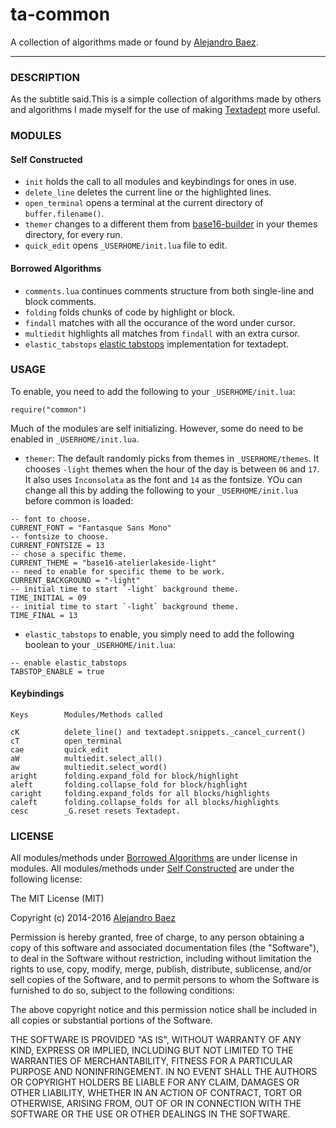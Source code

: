 # ta-common
A collection of algorithms made or found by [Alejandro Baez](https://twitter.com/a_baez).

---

### DESCRIPTION
As the subtitle said.This is a simple collection of algorithms made by others
and algorithms I made myself for the use of making [Textadept](http://foicica.com/textadept)
more useful.

### MODULES
#### Self Constructed
* `init`  holds the call to all modules and keybindings for ones in use.
* `delete_line` deletes the current line or the highlighted lines.
* `open_terminal` opens a terminal at the current directory of
`buffer.filename()`.
* `themer` changes to a different them from [base16-builder](https://github.com/chriskempson/base16-builder)
in your themes directory, for every run.
* `quick_edit` opens `_USERHOME/init.lua` file to edit.

#### Borrowed Algorithms
* `comments.lua` continues comments structure from both single-line and block
comments.
* `folding` folds chunks of code by highlight or block.
* `findall` matches with all the occurance of the word under cursor.
* `multiedit` highlights all matches from `findall` with an extra cursor.
* `elastic_tabstops` [elastic tabstops](http://nickgravgaard.com/elastic-tabstops/)
implementation for textadept.

### USAGE
To enable, you need to add the following to your `_USERHOME/init.lua`:

```
require("common")
```

Much of the modules are self initializing. However, some do need to be enabled
in `_USERHOME/init.lua`.

* `themer`: The default randomly picks from themes in `_USERHOME/themes`. It
chooses `-light` themes when the hour of the day is between `06` and `17`.
It also uses `Inconsolata` as the font and `14` as the fontsize. YOu can change
all this by adding the following to your `_USERHOME/init.lua` before common is
loaded:

```
-- font to choose.
CURRENT_FONT = "Fantasque Sans Mono"
-- fontsize to choose.
CURRENT_FONTSIZE = 13
-- chose a specific theme.
CURRENT_THEME = "base16-atelierlakeside-light"
-- need to enable for specific theme to be work.
CURRENT_BACKGROUND = "-light"
-- initial time to start `-light` background theme.
TIME_INITIAL = 09
-- initial time to start `-light` background theme.
TIME_FINAL = 13
```
* `elastic_tabstops` to enable, you simply need to add the following boolean to
your `_USERHOME/init.lua`:

```
-- enable elastic_tabstops
TABSTOP_ENABLE = true
```

#### Keybindings

    Keys        Modules/Methods called

    cK          delete_line() and textadept.snippets._cancel_current()
    cT          open_terminal
    cae         quick_edit
    aW          multiedit.select_all()
    aw          multiedit.select_word()
    aright      folding.expand_fold for block/highlight
    aleft       folding.collapse_fold for block/highlight
    caright     folding.expand_folds for all blocks/highlights
    caleft      folding.collapse_folds for all blocks/highlights
    cesc        _G.reset resets Textadept.

### LICENSE
All modules/methods under [Borrowed Algorithms](#Borrowed.Algorithms) are under
license in modules.
All modules/methods under [Self Constructed](#Self.Constructed) are under the
following license:

The MIT License (MIT)

Copyright (c) 2014-2016 [Alejandro Baez](https://twitter.com/a_baez)

Permission is hereby granted, free of charge, to any person obtaining a copy
of this software and associated documentation files (the "Software"), to deal
in the Software without restriction, including without limitation the rights
to use, copy, modify, merge, publish, distribute, sublicense, and/or sell
copies of the Software, and to permit persons to whom the Software is
furnished to do so, subject to the following conditions:

The above copyright notice and this permission notice shall be included in
all copies or substantial portions of the Software.

THE SOFTWARE IS PROVIDED "AS IS", WITHOUT WARRANTY OF ANY KIND, EXPRESS OR
IMPLIED, INCLUDING BUT NOT LIMITED TO THE WARRANTIES OF MERCHANTABILITY,
FITNESS FOR A PARTICULAR PURPOSE AND NONINFRINGEMENT. IN NO EVENT SHALL THE
AUTHORS OR COPYRIGHT HOLDERS BE LIABLE FOR ANY CLAIM, DAMAGES OR OTHER
LIABILITY, WHETHER IN AN ACTION OF CONTRACT, TORT OR OTHERWISE, ARISING FROM,
OUT OF OR IN CONNECTION WITH THE SOFTWARE OR THE USE OR OTHER DEALINGS IN
THE SOFTWARE.

